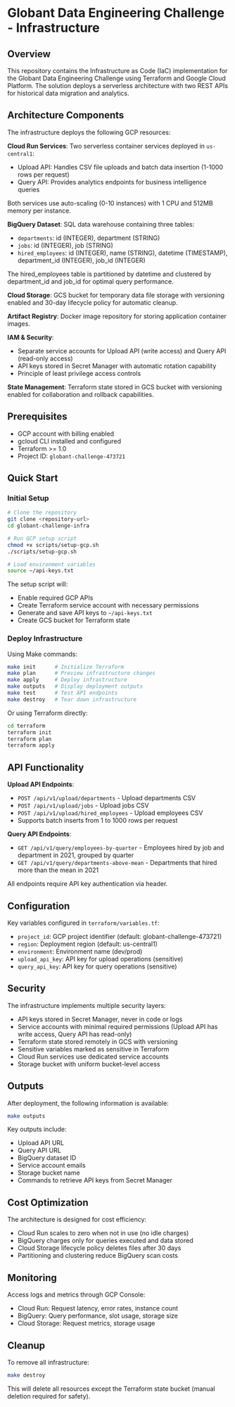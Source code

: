 # Globant Data Engineering Challenge - Infrastructure

## Overview

This repository contains the Infrastructure as Code (IaC) implementation for the Globant Data Engineering Challenge using Terraform and Google Cloud Platform. The solution deploys a serverless architecture with two REST APIs for historical data migration and analytics.

## Architecture Components

The infrastructure deploys the following GCP resources:

**Cloud Run Services**: Two serverless container services deployed in `us-central1`:
- Upload API: Handles CSV file uploads and batch data insertion (1-1000 rows per request)
- Query API: Provides analytics endpoints for business intelligence queries

Both services use auto-scaling (0-10 instances) with 1 CPU and 512MB memory per instance.

**BigQuery Dataset**: SQL data warehouse containing three tables:
- `departments`: id (INTEGER), department (STRING)
- `jobs`: id (INTEGER), job (STRING)  
- `hired_employees`: id (INTEGER), name (STRING), datetime (TIMESTAMP), department_id (INTEGER), job_id (INTEGER)

The hired_employees table is partitioned by datetime and clustered by department_id and job_id for optimal query performance.

**Cloud Storage**: GCS bucket for temporary data file storage with versioning enabled and 30-day lifecycle policy for automatic cleanup.

**Artifact Registry**: Docker image repository for storing application container images.

**IAM & Security**:
- Separate service accounts for Upload API (write access) and Query API (read-only access)
- API keys stored in Secret Manager with automatic rotation capability
- Principle of least privilege access controls

**State Management**: Terraform state stored in GCS bucket with versioning enabled for collaboration and rollback capabilities.

## Prerequisites

- GCP account with billing enabled
- gcloud CLI installed and configured
- Terraform >= 1.0
- Project ID: `globant-challenge-473721`

## Quick Start

### Initial Setup

```bash
# Clone the repository
git clone <repository-url>
cd globant-challenge-infra

# Run GCP setup script
chmod +x scripts/setup-gcp.sh
./scripts/setup-gcp.sh

# Load environment variables
source ~/api-keys.txt
```

The setup script will:
- Enable required GCP APIs
- Create Terraform service account with necessary permissions
- Generate and save API keys to `~/api-keys.txt`
- Create GCS bucket for Terraform state

### Deploy Infrastructure

Using Make commands:

```bash
make init      # Initialize Terraform
make plan      # Preview infrastructure changes
make apply     # Deploy infrastructure
make outputs   # Display deployment outputs
make test      # Test API endpoints
make destroy   # Tear down infrastructure
```

Or using Terraform directly:

```bash
cd terraform
terraform init
terraform plan
terraform apply
```

## API Functionality

**Upload API Endpoints**:
- `POST /api/v1/upload/departments` - Upload departments CSV
- `POST /api/v1/upload/jobs` - Upload jobs CSV
- `POST /api/v1/upload/hired_employees` - Upload employees CSV
- Supports batch inserts from 1 to 1000 rows per request

**Query API Endpoints**:
- `GET /api/v1/query/employees-by-quarter` - Employees hired by job and department in 2021, grouped by quarter
- `GET /api/v1/query/departments-above-mean` - Departments that hired more than the mean in 2021

All endpoints require API key authentication via header.

## Configuration

Key variables configured in `terraform/variables.tf`:

- `project_id`: GCP project identifier (default: globant-challenge-473721)
- `region`: Deployment region (default: us-central1)
- `environment`: Environment name (dev/prod)
- `upload_api_key`: API key for upload operations (sensitive)
- `query_api_key`: API key for query operations (sensitive)

## Security

The infrastructure implements multiple security layers:

- API keys stored in Secret Manager, never in code or logs
- Service accounts with minimal required permissions (Upload API has write access, Query API has read-only)
- Terraform state stored remotely in GCS with versioning
- Sensitive variables marked as sensitive in Terraform
- Cloud Run services use dedicated service accounts
- Storage bucket with uniform bucket-level access

## Outputs

After deployment, the following information is available:

```bash
make outputs
```

Key outputs include:
- Upload API URL
- Query API URL  
- BigQuery dataset ID
- Service account emails
- Storage bucket name
- Commands to retrieve API keys from Secret Manager

## Cost Optimization

The architecture is designed for cost efficiency:

- Cloud Run scales to zero when not in use (no idle charges)
- BigQuery charges only for queries executed and data stored
- Cloud Storage lifecycle policy deletes files after 30 days
- Partitioning and clustering reduce BigQuery scan costs

## Monitoring

Access logs and metrics through GCP Console:

- Cloud Run: Request latency, error rates, instance count
- BigQuery: Query performance, slot usage, storage size
- Cloud Storage: Request metrics, storage usage

## Cleanup

To remove all infrastructure:

```bash
make destroy
```

This will delete all resources except the Terraform state bucket (manual deletion required for safety).
